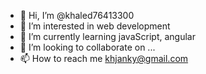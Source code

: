 - 👋 Hi, I’m @khaled76413300
- 👀 I’m interested in web development 
- 🌱 I’m currently learning javaScript, angular
- 💞️ I’m looking to collaborate on ...
- 📫 How to reach me khjanky@gmail.com

<!---
khaled76413300/khaled76413300 is a ✨ special ✨ repository because its `README.md` (this file) appears on your GitHub profile.
You can click the Preview link to take a look at your changes.
--->
